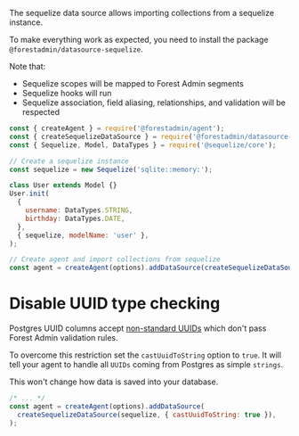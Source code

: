 The sequelize data source allows importing collections from a sequelize instance.

To make everything work as expected, you need to install the package `@forestadmin/datasource-sequelize`.

Note that:

- Sequelize scopes will be mapped to Forest Admin segments
- Sequelize hooks will run
- Sequelize association, field aliasing, relationships, and validation will be respected

```javascript
const { createAgent } = require('@forestadmin/agent');
const { createSequelizeDataSource } = require('@forestadmin/datasource-sequelize');
const { Sequelize, Model, DataTypes } = require('@sequelize/core');

// Create a sequelize instance
const sequelize = new Sequelize('sqlite::memory:');

class User extends Model {}
User.init(
  {
    username: DataTypes.STRING,
    birthday: DataTypes.DATE,
  },
  { sequelize, modelName: 'user' },
);

// Create agent and import collections from sequelize
const agent = createAgent(options).addDataSource(createSequelizeDataSource(sequelize));
```

# Disable UUID type checking

Postgres UUID columns accept [non-standard UUIDs](https://www.postgresql.org/docs/current/datatype-uuid.html) which don't pass Forest Admin validation rules.

To overcome this restriction set the `castUuidToString` option to `true`. It will tell your agent to handle all `UUIDs` coming from Postgres as simple `strings`.

This won't change how data is saved into your database.

```javascript
/* ... */
const agent = createAgent(options).addDataSource(
  createSequelizeDataSource(sequelize, { castUuidToString: true }),
);
```
